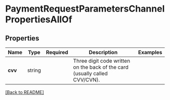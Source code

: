 # PaymentRequestParametersChannelPropertiesAllOf



## Properties

| Name | Type | Required | Description | Examples |
|------------|:-------------:|:-------------:|-------------|:-------------:|
| **cvv** |string |  | Three digit code written on the back of the card (usually called CVV/CVN). | | |



[[Back to README]](../../README.md)